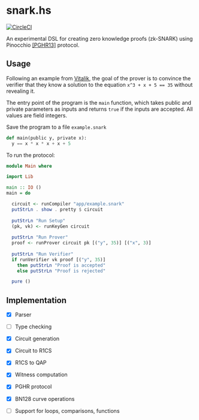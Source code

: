 # snark.hs

[![CircleCI](https://circleci.com/gh/junyw/snark.hs.svg?style=svg)](https://circleci.com/gh/junyw/snark.hs)

An experimental DSL for creating zero knowledge proofs (zk-SNARK) using Pinocchio [[PGHR13]](https://eprint.iacr.org/2013/279) protocol.


## Usage

Following an example from [Vitalik](https://medium.com/@VitalikButerin/quadratic-arithmetic-programs-from-zero-to-hero-f6d558cea649), 
the goal of the prover is to convince the verifier that they know a solution to the equation `x^3 + x + 5 == 35` without revealing it.

The entry point of the program is the `main` function, which takes public and private parameters as inputs and returns `true` if the inputs are accepted. All values are field integers. 

Save the program to a file `example.snark`
```python
def main(public y, private x): 
  y == x * x * x + x + 5
```

To run the protocol:

```haskell
module Main where

import Lib

main :: IO ()
main = do

  circuit <- runCompiler "app/example.snark"
  putStrLn . show . pretty $ circuit             
  
  putStrLn "Run Setup"
  (pk, vk) <- runKeyGen circuit
  
  putStrLn "Run Prover"
  proof <- runProver circuit pk [("y", 35)] [("x", 3)]
  
  putStrLn "Run Verifier"
  if runVerifier vk proof [("y", 35)]
    then putStrLn "Proof is accepted" 
    else putStrLn "Proof is rejected"

  pure ()
```

## Implementation

- [x] Parser
- [ ] Type checking
- [x] Circuit generation
- [x] Circuit to R1CS
- [x] R1CS to QAP
- [x] Witness computation
- [x] PGHR protocol
- [x] BN128 curve operations
- [ ] Support for loops, comparisons, functions

